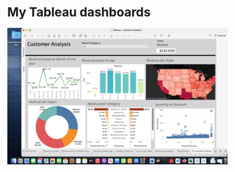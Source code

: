 # My Tableau dashboards

![](https://github.com/mushtaqmahboob/dataAnalytics_projects/blob/main/tableauProjects/Screen%20Shot%202023-04-10%20at%2012.20.16%20AM.png)
